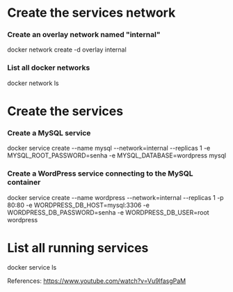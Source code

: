 # Create the services network

### Create an overlay network named "internal"
docker network create -d overlay internal

### List all docker networks
docker network ls


# Create the services
### Create a MySQL service
docker service create --name mysql --network=internal --replicas 1 -e MYSQL_ROOT_PASSWORD=senha -e MYSQL_DATABASE=wordpress mysql

### Create a WordPress service connecting to the MySQL container
docker service create --name wordpress --network=internal --replicas 1 -p 80:80 -e WORDPRESS_DB_HOST=mysql:3306 -e WORDPRESS_DB_PASSWORD=senha -e WORDPRESS_DB_USER=root wordpress

# List all running services
docker service ls


References:
https://www.youtube.com/watch?v=Vu9lfasgPaM